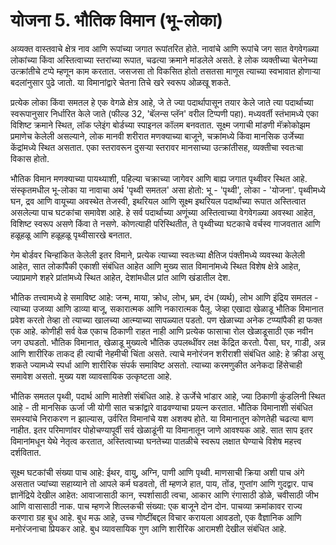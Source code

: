 # योजना 5. भौतिक विमान (भू-लोका)

अव्यक्त वास्तवाचे क्षेत्र नाव आणि रूपांच्या जगात रूपांतरित होते. नावांचे आणि रूपांचे जग सात वेगवेगळ्या लोकांच्या किंवा अस्तित्वाच्या स्तरांच्या रूपात, चढत्या क्रमाने मांडलेले असते. हे लोक व्यक्तीच्या चेतनेच्या उत्क्रांतीचे टप्पे म्हणून काम करतात. जसजसा तो विकसित होतो तसतसा माणूस त्याच्या स्वभावात होणाऱ्या बदलांनुसार पुढे जातो. या विमानांद्वारे चेतना तिचे खरे स्वरूप ओळखू शकते.

प्रत्येक लोका किंवा समतल हे एक वेगळे क्षेत्र आहे, जे ते ज्या पदार्थापासून तयार केले जाते त्या पदार्थाच्या स्वरूपानुसार निर्धारित केले जाते (फील्ड 32, 'बॅलन्स प्लॅन' वरील टिप्पणी पहा). मध्यवर्ती स्तंभामध्ये एका विशिष्ट क्रमाने स्थित, लॉक प्लेइंग बोर्डच्या स्पाइनल कॉलम बनवतात. सूक्ष्म जगाची मांडणी मॅक्रोकोझम प्रमाणेच केलेली असल्याने, लोक मानवी शरीरात मणक्याच्या बाजूने, चक्रांमध्ये किंवा मानसिक उर्जेच्या केंद्रांमध्ये स्थित असतात. एका स्तरावरून दुसऱ्या स्तरावर मानसाच्या उत्क्रांतीसह, व्यक्तीचा स्वतःचा विकास होतो.

भौतिक विमान मणक्याच्या पायथ्याशी, पहिल्या चक्राच्या जागेवर आणि बाह्य जगात पृथ्वीवर स्थित आहे. संस्कृतमधील भू-लोका या नावाचा अर्थ 'पृथ्वी समतल' असा होतो: भू - 'पृथ्वी', लोका - 'योजना'. पृथ्वीमध्ये घन, द्रव आणि वायूच्या अवस्थेत तेजस्वी, इथरियल आणि सूक्ष्म इथरियल पदार्थांच्या रूपात अस्तित्वात असलेल्या पाच घटकांचा समावेश आहे. हे सर्व पदार्थाच्या अणूंच्या अस्तित्वाच्या वेगवेगळ्या अवस्था आहेत, विशिष्ट स्वरूप असणे किंवा ते नसणे. कोणत्याही परिस्थितीत, ते पृथ्वीच्या घटकाचे वर्चस्व गाजवतात आणि हळूहळू आणि हळूहळू पृथ्वीसारखे बनतात.

गेम बोर्डवर चिन्हांकित केलेली इतर विमाने, प्रत्येक त्याच्या स्वतःच्या क्षैतिज पंक्तीमध्ये व्यवस्था केलेली आहेत, सात लोकांपैकी एकाशी संबंधित आहेत आणि मुख्य सात विमानांमध्ये स्थित विशेष क्षेत्रे आहेत, ज्याप्रमाणे शहरे प्रांतांमध्ये स्थित आहेत, देशांमधील प्रांत आणि खंडातील देश.

भौतिक तत्त्वामध्ये हे समाविष्ट आहे: जन्म, माया, क्रोध, लोभ, भ्रम, दंभ (व्यर्थ), लोभ आणि इंद्रिय समतल - त्याच्या उजव्या आणि डाव्या बाजू, सकारात्मक आणि नकारात्मक पैलू. जेव्हा एखादा खेळाडू भौतिक विमानात प्रवेश करतो तेव्हा तो त्याच्या खालच्या आत्म्याच्या सापळ्यात पडतो. पण खेळाच्या अनेक टप्प्यांपैकी हा फक्त एक आहे. कोणीही सर्व वेळ एकाच ठिकाणी राहत नाही आणि प्रत्येक फासाचा रोल खेळाडूसाठी एक नवीन जग उघडतो. भौतिक विमानात, खेळाडू मुख्यत्वे भौतिक उपलब्धींवर लक्ष केंद्रित करतो. पैसा, घर, गाडी, अन्न आणि शारीरिक ताकद ही त्याची नेहमीची चिंता असते. त्याचे मनोरंजन शरीराशी संबंधित आहे: हे क्रीडा असू शकते ज्यामध्ये स्पर्धा आणि शारीरिक संपर्क समाविष्ट असतो. त्याच्या करमणुकीत अनेकदा हिंसेचाही समावेश असतो. मुख्य यश व्यावसायिक उत्कृष्टता आहे.

भौतिक समतल पृथ्वी, पदार्थ आणि मातेशी संबंधित आहे. हे ऊर्जेचे भांडार आहे, ज्या ठिकाणी कुंडलिनी स्थित आहे - ती मानसिक ऊर्जा जी योगी सात चक्रांद्वारे वाढवण्याचा प्रयत्न करतात. भौतिक विमानाशी संबंधित समस्यांचे निराकरण न झाल्यास, उर्वरित विमानांचे यश अशक्य होते. या विमानातून कोणतेही चढत्या बाण नाहीत. इतर परिमाणांवर पोहोचण्यापूर्वी सर्व खेळाडूंनी या विमानातून जाणे आवश्यक आहे. सात साप इतर विमानांमधून येथे नेतृत्व करतात, अस्तित्वाच्या घनतेच्या पातळीचे स्वरूप लक्षात घेण्याचे विशेष महत्त्व दर्शवितात.

सूक्ष्म घटकांची संख्या पाच आहे: ईथर, वायु, अग्नि, पाणी आणि पृथ्वी. माणसाची क्रिया अशी पाच अंगे असतात ज्यांच्या सहाय्याने तो आपले कर्म घडवतो, ती म्हणजे हात, पाय, तोंड, गुप्तांग आणि गुदद्वार. पाच ज्ञानेंद्रिये देखील आहेत: आवाजासाठी कान, स्पर्शासाठी त्वचा, आकार आणि रंगासाठी डोळे, चवीसाठी जीभ आणि वासासाठी नाक. पाच म्हणजे शिल्लकची संख्या: एक बाजूने दोन दोन. पाचव्या क्रमांकावर राज्य करणारा ग्रह बुध आहे. बुध मऊ आहे, उच्च गोष्टींबद्दल विचार करायला आवडतो, एक वैज्ञानिक आणि मनोरंजनाचा प्रियकर आहे. बुध व्यावसायिक गुण आणि शारीरिक आरामशी देखील संबंधित आहे.
